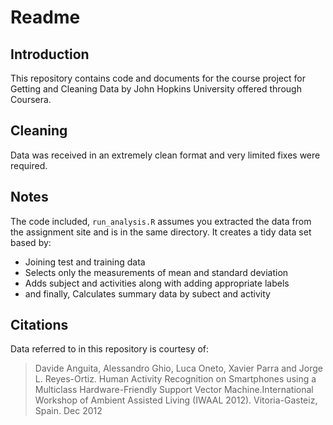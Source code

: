 # Readme

## Introduction 

This repository contains code and documents for the course project for Getting and Cleaning Data by John Hopkins University offered through Coursera. 

## Cleaning

Data was received in an extremely clean format and very limited fixes were required.

## Notes

The code included, `run_analysis.R` assumes you extracted the data from the assignment site and is in the same directory. It creates a tidy data set based by: 

 * Joining test and training data
 * Selects only the measurements of mean and standard deviation
 * Adds subject and activities along with adding appropriate labels
 * and finally, Calculates summary data by subect and activity 

## Citations 

Data referred to in this repository is courtesy of: 

> Davide Anguita, Alessandro Ghio, Luca Oneto, Xavier Parra and Jorge L. Reyes-Ortiz. Human Activity Recognition on Smartphones using a Multiclass Hardware-Friendly Support Vector Machine.International Workshop of Ambient Assisted Living (IWAAL 2012). Vitoria-Gasteiz, Spain. Dec 2012
